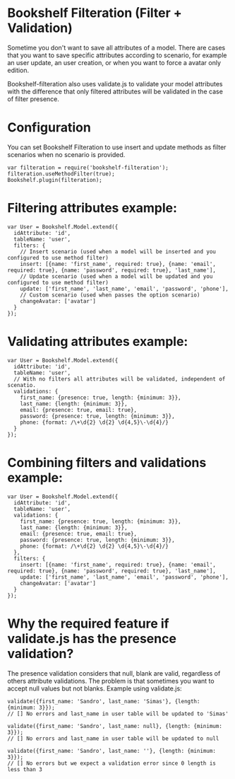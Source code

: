 # Bookshelf Filteration (Filter + Validation)
Sometime you don't want to save all attributes of a model. There are cases that you want to save specific attributes according to scenario, for example an user update, an user creation, or when you want to force a avatar only edition.

Bookshelf-filteration also uses validate.js to validate your model attributes with the difference that only filtered attributes will be validated in the case of filter presence.

# Configuration
You can set Bookshelf Filteration to use insert and update methods as filter scenarios when no scenario is provided.
````
var filteration = require('bookshelf-filteration');
filteration.useMethodFilter(true);
Bookshelf.plugin(filteration);
````

# Filtering attributes example:
````
var User = Bookshelf.Model.extend({
  idAttribute: 'id',
  tableName: 'user',
  filters: {
    // Insert scenario (used when a model will be inserted and you configured to use method filter)
    insert: [{name: 'first_name', required: true}, {name: 'email', required: true}, {name: 'password', required: true}, 'last_name'],
    // Update scenario (used when a model will be updated and you configured to use method filter)
    update: ['first_name', 'last_name', 'email', 'password', 'phone'],
    // Custom scenario (used when passes the option scenario)
    changeAvatar: ['avatar']
  }
});
````

# Validating attributes example:
````
var User = Bookshelf.Model.extend({
  idAttribute: 'id',
  tableName: 'user',
  // With no filters all attributes will be validated, independent of scenatio.
  validations: {
    first_name: {presence: true, length: {minimum: 3}},
    last_name: {length: {minimum: 3}},
    email: {presence: true, email: true},
    password: {presence: true, length: {minimum: 3}},
    phone: {format: /\+\d{2} \d{2} \d{4,5}\-\d{4}/}
  }
});
````

# Combining filters and validations example:
````
var User = Bookshelf.Model.extend({
  idAttribute: 'id',
  tableName: 'user',
  validations: {
    first_name: {presence: true, length: {minimum: 3}},
    last_name: {length: {minimum: 3}},
    email: {presence: true, email: true},
    password: {presence: true, length: {minimum: 3}},
    phone: {format: /\+\d{2} \d{2} \d{4,5}\-\d{4}/}
  },
  filters: {
    insert: [{name: 'first_name', required: true}, {name: 'email', required: true}, {name: 'password', required: true}, 'last_name'],
    update: ['first_name', 'last_name', 'email', 'password', 'phone'],
    changeAvatar: ['avatar']
  }
});
````

# Why the required feature if validate.js has the presence validation?

The presence validation considers that null, blank are valid, regardless of others attribute validations. The problem is that sometimes you want to accept null values but not blanks.
Example using validate.js:
````
validate({first_name: 'Sandro', last_name: 'Simas'}, {length: {minimum: 3}});
// [] No errors and last_name in user table will be updated to 'Simas'
````
````
validate({first_name: 'Sandro', last_name: null}, {length: {minimum: 3}});
// [] No errors and last_name in user table will be updated to null
````
````
validate({first_name: 'Sandro', last_name: ''}, {length: {minimum: 3}});
// [] No errors but we expect a validation error since 0 length is less than 3
````

